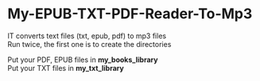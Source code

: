 # My-EPUB-TXT-PDF-Reader-To-Mp3
IT converts text files (txt, epub, pdf) to mp3 files<br>
Run twice, the first one is to create the directories

Put your PDF, EPUB files in <strong>my_books_library</strong><br>
Put your TXT files in <strong>my_txt_library</strong>

